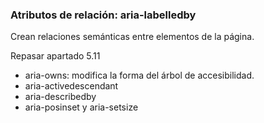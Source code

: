 ### Atributos de relación: aria-labelledby

Crean relaciones semánticas entre elementos de la página.

Repasar apartado 5.11

* aria-owns: modifica la forma del árbol de accesibilidad.
* aria-activedescendant
* aria-describedby
* aria-posinset y aria-setsize